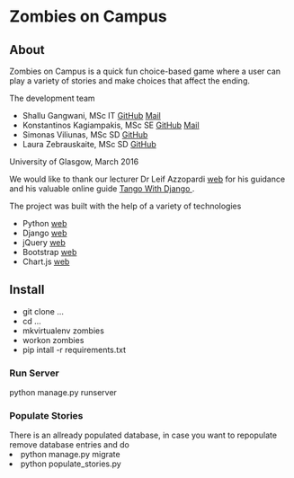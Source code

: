 <h1>Zombies on Campus</h1>

<h2>About</h2>

<p>Zombies on Campus is a quick fun choice-based game where a user can play a variety of stories and make choices that affect the ending.</p>

<p>The development team</p>

<ul>
            <li>Shallu Gangwani, MSc IT <a href="https://github.com/2165738G" target="_blank"> GitHub</a> <a href="mailto:2165738G@student.gla.ac.uk" target="_blank"><span class="glyphicon glyphicon-envelope"></span> Mail</a></li>
            <li>Konstantinos Kagiampakis, MSc SE <a href="https://github.com/kostiskag" target="_blank"> GitHub</a> <a href="mailto:kostiskag@gmail.com" target="_blank"><span class="glyphicon glyphicon-envelope"></span> Mail</a></li>
            <li>Simonas Viliunas, MSc SD <a href="https://github.com/vilisimo" target="_blank"> GitHub</a>
            </li><li>Laura Zebrauskaite, MSc SD <a href="https://github.com/laurabzz" target="_blank"> GitHub</a></li>
</ul>

<p>University of Glasgow, March 2016</p>

<p>We would like to thank our lecturer Dr Leif Azzopardi <a href="http://www.dcs.gla.ac.uk/~leif/" target="_blank"><span class="glyphicon glyphicon-globe"></span> web</a> for his guidance and his valuable online guide <a href="http://www.tangowithdjango.com/"><span class="glyphicon glyphicon-globe"></span> Tango With Django </a>.
</p>


<p>The project was built with the help of a variety of technologies</p>

<ul>
            <li>Python <a href="https://www.python.org/"><span class="glyphicon glyphicon-globe"></span> web</a></li>
            <li>Django <a href="https://www.djangoproject.com/"><span class="glyphicon glyphicon-globe"></span> web</a></li>
            <li>jQuery <a href="https://jquery.com/"><span class="glyphicon glyphicon-globe"></span> web</a></li>
            <li>Bootstrap <a href="http://getbootstrap.com/"><span class="glyphicon glyphicon-globe"></span> web</a></li>
            <li>Chart.js <a href="http://www.chartjs.org/"><span class="glyphicon glyphicon-globe"></span> web</a></li>
        </ul>


<h2>Install</h2>

<ul>
<li>git clone ...</li>
<li>cd ...</li>
<li>mkvirtualenv zombies</li>
<li>workon zombies</li>
<li>pip intall -r requirements.txt</li>
</ul>

<h3>Run Server</h3>
python manage.py runserver

<h3>Populate Stories</h3>
There is an allready populated database, in case you want to repopulate remove database entries
and do

<li>python manage.py migrate</li>
<li>python populate_stories.py</li>

